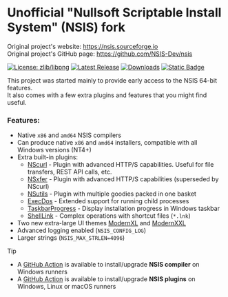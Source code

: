 # **Unofficial** "Nullsoft Scriptable Install System" (NSIS) fork

Original project's website: https://nsis.sourceforge.io  
Original project's GitHub page: https://github.com/NSIS-Dev/nsis  

[![License: zlib/libpng](https://img.shields.io/badge/License-zlib%2Flibpng-blue.svg)](http://nsis.sourceforge.net/License)
[![Latest Release](https://img.shields.io/badge/dynamic/json.svg?label=Latest%20Release&url=https%3A%2F%2Fapi.github.com%2Frepos%2Fnegrutiu%2Fnsis%2Freleases%2Flatest&query=%24.name&colorB=orange)](../../releases/latest)
[![Downloads](https://img.shields.io/github/downloads/negrutiu/nsis/total.svg?label=Downloads&colorB=orange)](../../releases/latest)
[![Static Badge](https://img.shields.io/badge/GitHub%20Marketplace-negrutiu%2Fnsis--install-blue?style=flat-square&logo=github)
](https://github.com/marketplace/actions/install-nsis-compiler)

This project was started mainly to provide early access to the NSIS 64-bit features.  
It also comes with a few extra plugins and features that you might find useful.

### Features:
- Native `x86` and `amd64` NSIS compilers
- Can produce native `x86` and `amd64` installers, compatible with all Windows versions (NT4+)
- Extra built-in plugins:
  * [NScurl](https://github.com/negrutiu/nsis-nscurl) - Plugin with advanced HTTP/S capabilities. Useful for file transfers, REST API calls, etc.
  * [NSxfer](https://github.com/negrutiu/nsis-nsxfer) - Plugin with advanced HTTP/S capabilities (superseded by NScurl)
  * [NSutils](https://github.com/negrutiu/nsis-nsutils) - Plugin with multiple goodies packed in one basket
  * [ExecDos](https://github.com/negrutiu/nsis-execdos) - Extended support for running child processes
  * [TaskbarProgress](https://github.com/negrutiu/nsis-taskbarprogress) - Display installation progress in Windows taskbar
  * [ShellLink](https://github.com/negrutiu/nsis-shelllink) - Complex operations with shortcut files (`*.lnk`)
- Two new extra-large UI themes [ModernXL](https://github.com/negrutiu/nsis/wiki/ModernXL/) and [ModernXXL](https://github.com/negrutiu/nsis/wiki/ModernXL/)
- Advanced logging enabled (`NSIS_CONFIG_LOG`)
- Larger strings (`NSIS_MAX_STRLEN=4096`)

> [!TIP]
> - A [GitHub Action](https://github.com/marketplace/actions/install-nsis-compiler) is available to install/upgrade __NSIS compiler__ on Windows runners
> - A [GitHub Action](https://github.com/marketplace/actions/install-nsis-plugin) is available to install/upgrade __NSIS plugins__ on Windows, Linux or macOS runners

